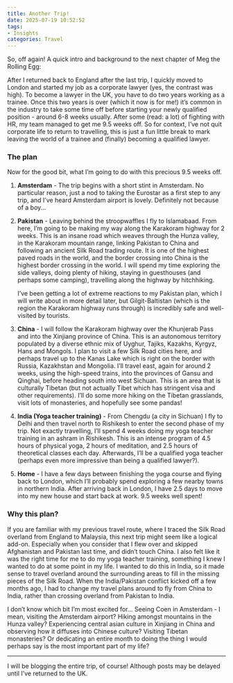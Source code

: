 ```yaml
---
title: Another Trip!
date: 2025-07-19 10:52:52
tags:
- Insights
categories: Travel
---
```

So, off again! A quick intro and background to the next chapter of Meg the Rolling Egg:

After I returned back to England after the last trip, I quickly moved to London and started my job as a corporate lawyer (yes, the contrast was high). To become a lawyer in the UK, you have to do two years working as a trainee. Once this two years is over (which it now is for me!) it’s common in the industry to take some time off before starting your newly qualified position - around 6-8 weeks usually. After some (read: a lot) of fighting with HR, my team managed to get me 9.5 weeks off. So for context, I’ve not quit corporate life to return to travelling, this is just a fun little break to mark leaving the world of a trainee and (finally) becoming a qualified lawyer.

### The plan

Now for the good bit, what I’m going to do with this precious 9.5 weeks off.

1. **Amsterdam** - The trip begins with a short stint in Amsterdam. No particular reason, just a nod to taking the Eurostar as a first step to any trip, and I’ve heard Amsterdam airport is lovely. Definitely not because of a boy...

2. **Pakistan** - Leaving behind the stroopwaffles I fly to Islamabaad. From here, I’m going to be making my way along the Karakoram highway for 2 weeks. This is an insane road which weaves through the Hunza valley, in the Karakoram mountain range, linking Pakistan to China and following an ancient Silk Road trading route. It is one of the highest paved roads in the world, and the border crossing into China is the highest border crossing in the world. I will spend my time exploring the side valleys, doing plenty of hiking, staying in guesthouses (and perhaps some camping), travelling along the highway by hitchhiking. 
    
    I’ve been getting a lot of extreme reactions to my Pakistan plan, which I will write about in more detail later, but Gilgit-Baltistan (which is the region the Karakoram highway runs through) is incredibly safe and well-visited by tourists.
    
3. **China** - I will follow the Karakoram highway over the Khunjerab Pass and into the Xinjiang province of China. This is an autonomous territory populated by a diverse ethnic mix of Uyghur, Tajiks, Kazakhs, Kyrgyz, Hans and Mongols. I plan to visit a few Silk Road cities here, and perhaps travel up to the Kanas Lake which is right on the border with Russia, Kazakhstan and Mongolia. I’ll travel east, again for around 2 weeks, using the high-speed trains, into the provinces of Gansu and Qinghai, before heading south into west Sichuan. This is an area that is culturally Tibetan (but not actually Tibet which has stringent visa and other requirements). I’ll do some more hiking on the Tibetan grasslands, visit lots of monasteries, and hopefully see some pandas!

4. **India (Yoga teacher training)** - From Chengdu (a city in Sichuan) I fly to Delhi and then travel north to Rishikesh to enter the second phase of my trip. Not exactly travelling, I’ll spend 4 weeks doing my yoga teacher training in an ashram in Rishikesh. This is an intense program of 4.5 hours of physical yoga, 2 hours of meditation, and 2.5 hours of theoretical classes each day. Afterwards, I’ll be a qualified yoga teacher (perhaps even more impressive than being a qualified lawyer?).

5. **Home** - I have a few days between finishing the yoga course and flying back to London, which I’ll probably spend exploring a few nearby towns in northern India. After arriving back in London, I have 2.5 days to move into my new house and start back at work. 9.5 weeks well spent!

### Why this plan?

If you are familiar with my previous travel route, where I traced the Silk Road overland from England to Malaysia, this next trip might seem like a logical add-on. Especially when you consider that I flew over and skipped Afghanistan and Pakistan last time, and didn’t touch China. I also felt like it was the right time for me to do my yoga teacher training, something I knew I wanted to do at some point in my life. I wanted to do this in India, so it made sense to travel overland around the surrounding areas to fill in the missing pieces of the Silk Road. When the India/Pakistan conflict kicked off a few months ago, I had to change my travel plans around to fly from China to India, rather than crossing overland from Pakistan to India.

I don’t know which bit I’m most excited for… Seeing Coen in Amsterdam - I mean, visiting the Amsterdam airport? Hiking amongst mountains in the Hunza valley? Experiencing central asian culture in Xinjiang in China and observing how it diffuses into Chinese culture? Visiting Tibetan monasteries? Or dedicating an entire month to doing the thing I would perhaps say is the most important part of my life?

---

I will be blogging the entire trip, of course! Although posts may be delayed until I’ve returned to the UK.